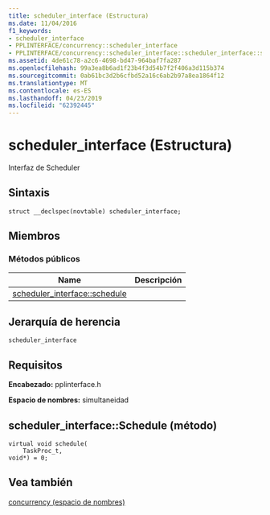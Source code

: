 ```yaml
---
title: scheduler_interface (Estructura)
ms.date: 11/04/2016
f1_keywords:
- scheduler_interface
- PPLINTERFACE/concurrency::scheduler_interface
- PPLINTERFACE/concurrency::scheduler_interface::scheduler_interface::schedule
ms.assetid: 4de61c78-a2c6-4698-bd47-964baf7fa287
ms.openlocfilehash: 99a3ea8b6ad1f23b4f3d54b7f2f406a3d115b374
ms.sourcegitcommit: 0ab61bc3d2b6cfbd52a16c6ab2b97a8ea1864f12
ms.translationtype: MT
ms.contentlocale: es-ES
ms.lasthandoff: 04/23/2019
ms.locfileid: "62392445"
---
```

# <a name="schedulerinterface-structure"></a>scheduler_interface (Estructura)

Interfaz de Scheduler

## <a name="syntax"></a>Sintaxis

```
struct __declspec(novtable) scheduler_interface;
```

## <a name="members"></a>Miembros

### <a name="public-methods"></a>Métodos públicos

|Name|Descripción|
|----------|-----------------|
|[scheduler_interface::schedule](#schedule)||

## <a name="inheritance-hierarchy"></a>Jerarquía de herencia

`scheduler_interface`

## <a name="requirements"></a>Requisitos

**Encabezado:** pplinterface.h

**Espacio de nombres:** simultaneidad

##  <a name="schedule"></a>  scheduler_interface::Schedule (método)

```
virtual void schedule(
    TaskProc_t,
void*) = 0;
```

## <a name="see-also"></a>Vea también

[concurrency (espacio de nombres)](concurrency-namespace.md)
